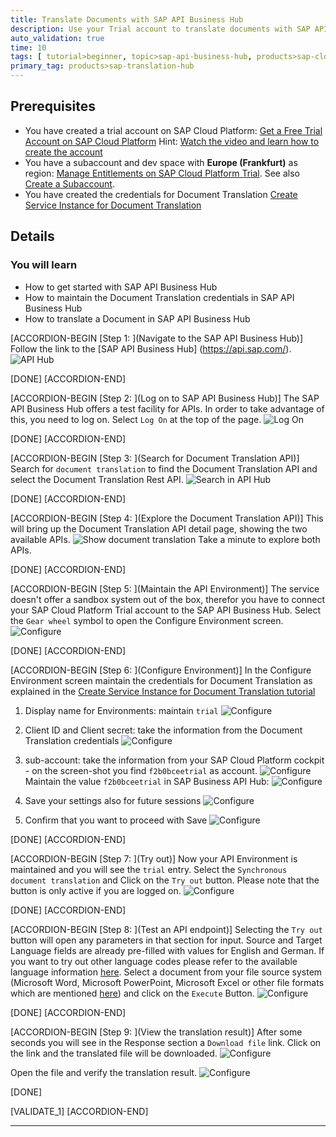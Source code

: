 ```yaml
---
title: Translate Documents with SAP API Business Hub
description: Use your Trial account to translate documents with SAP API Business Hub
auto_validation: true
time: 10
tags: [ tutorial>beginner, topic>sap-api-business-hub, products>sap-cloud-platform]
primary_tag: products>sap-translation-hub
---
```


## Prerequisites
- You have created a trial account on SAP Cloud Platform: [Get a Free Trial Account on SAP Cloud Platform](hcp-create-trial-account)
  Hint: [Watch the video and learn how to create the account](https://www.youtube.com/watch?v=n5luSQKYvQQ&feature=emb_logo)
- You have a subaccount and dev space with **Europe (Frankfurt)** as region: [Manage Entitlements on SAP Cloud Platform Trial](cp-trial-entitlements). See also [Create a Subaccount](https://help.sap.com/viewer/65de2977205c403bbc107264b8eccf4b/Cloud/en-US/261ba9ca868f469baf64c22257324a75.html).
- You have created the credentials for Document Translation [Create Service Instance for Document Translation](sth-enable-document-translation)

## Details
### You will learn
 - How to get started with SAP API Business Hub
 - How to maintain the Document Translation credentials in SAP API Business Hub
 - How to translate a Document in SAP API Business Hub

[ACCORDION-BEGIN [Step 1: ](Navigate to the SAP API Business Hub)]
Follow the link to the [SAP API Business Hub] (https://api.sap.com/).
    ![API Hub](01_API_hub.png)

[DONE]
[ACCORDION-END]

[ACCORDION-BEGIN [Step 2: ](Log on to SAP API Business Hub)]
The SAP API Business Hub offers a test facility for APIs. In order to take advantage of this, you need to log on. Select `Log On` at the top of the page.
    ![Log On](04_API_hub_log_on.png)

[DONE]
[ACCORDION-END]

[ACCORDION-BEGIN [Step 3: ](Search for Document Translation API)]
Search for `document translation` to find the Document Translation API and select the Document Translation Rest API.
    ![Search in API Hub](02_API_hub_search.png)

[DONE]
[ACCORDION-END]


[ACCORDION-BEGIN [Step 4: ](Explore the Document Translation API)]
This will bring up the Document Translation API detail page, showing the two available APIs.
    ![Show document translation](03_API_hub_document.png)
Take a minute to explore both APIs.

[DONE]
[ACCORDION-END]


[ACCORDION-BEGIN [Step 5: ](Maintain the API Environment)]
The service doesn't offer a sandbox system out of the box, therefor you have to connect your SAP Cloud Platform Trial account to the SAP API Business Hub. Select the `Gear wheel` symbol to open the Configure Environment screen.
    ![Configure](05_API_hub_configure.png)

[DONE]
[ACCORDION-END]

[ACCORDION-BEGIN [Step 6: ](Configure Environment)]
In the Configure Environment screen maintain the credentials for Document Translation as explained in the [Create Service Instance for Document Translation tutorial](sth-enable-document-translation)

1. Display name for Environments: maintain `trial`
    ![Configure](06_API_hub_configure.png)

2. Client ID and Client secret: take the information from the Document Translation credentials
    ![Configure](07_API_hub_configure.png)

3. sub-account: take the information from your SAP Cloud Platform cockpit - on the screen-shot you find `f2b0bceetrial` as account.
    ![Configure](08a_API_hub_account.png)
   Maintain the value `f2b0bceetrial` in SAP Business API Hub:
    ![Configure](08_API_hub_configure.png)

4. Save your settings also for future sessions
    ![Configure](09_API_hub_configure.png)

5. Confirm that you want to proceed with Save
    ![Configure](10_API_hub_configure.png)

[DONE]
[ACCORDION-END]

[ACCORDION-BEGIN [Step 7: ](Try out)]
Now your API Environment is maintained and you will see the `trial` entry.
Select the `Synchronous document translation` and Click on the `Try out` button. Please note that the button is only active if you are logged on.
    ![Configure](11_API_hub_try_out.png)


[DONE]
[ACCORDION-END]

[ACCORDION-BEGIN [Step 8: ](Test an API endpoint)]
Selecting the `Try out` button will open any parameters in that section for input. Source and Target Language fields are already pre-filled with values for English and German. If you want to try out other language codes please refer to the available language information [here](https://help.sap.com/viewer/9f73362817cd48339dd8a6acba160f7f/Cloud/en-US/d10c5b0b66954cf48587c37af0bb7f1a.html).
Select a document from your file source system (Microsoft Word, Microsoft PowerPoint, Microsoft Excel or other file formats which are mentioned [here](https://help.sap.com/viewer/3d5f6dcbae624bd999bdd31708b2858e/dev/en-US/d10c5b0b66954cf48587c37af0bb7f1a.html)) and click on the `Execute` Button.
    ![Configure](12_API_hub_try_out.png)

[DONE]
[ACCORDION-END]

[ACCORDION-BEGIN [Step 9: ](View the translation result)]
After some seconds you will see in the Response section a `Download file` link. Click on the link and the translated file will be downloaded.
    ![Configure](13_API_hub_translation.png)

Open the file and verify the translation result.
    ![Configure](14_API_hub_translation.png)

[DONE]

[VALIDATE_1]
[ACCORDION-END]

---
